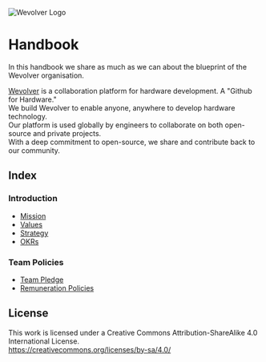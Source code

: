 ![Wevolver Logo](https://github.com/Wevolver/Handbook/blob/master/Media/wevolver_logo.jpg)
# Handbook

In this handbook we share as much as we can about the blueprint of the Wevolver organisation. 

[Wevolver](www.wevolver.com) is a collaboration platform for hardware development. A "Github for Hardware."  
We build Wevolver to enable anyone, anywhere to develop hardware technology.  
Our platform is used globally by engineers to collaborate on both open-source and private projects.  
With a deep commitment to open-source, we share and contribute back to our community. 

## Index

### Introduction
- [Mission](https://github.com/Wevolver/Handbook/blob/master/Strategy.md#mission)
- [Values](https://github.com/Wevolver/Handbook/blob/master/Strategy.md#values--guiding-principles)
- [Strategy](https://github.com/Wevolver/Handbook/blob/master/Strategy.md)
- [OKRs](https://github.com/Wevolver/Handbook/blob/master/OKRs.md)

### Team Policies
- [Team Pledge](https://github.com/Wevolver/Handbook/blob/master/Team%20Policies/Team%20Members%20Pledge.md)
- [Remuneration Policies](https://github.com/Wevolver/Handbook/tree/master/Team%20Policies)


## License
This work is licensed under a Creative Commons Attribution-ShareAlike 4.0 International License.  
https://creativecommons.org/licenses/by-sa/4.0/
